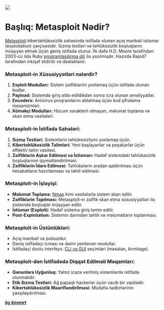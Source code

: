 ![](../img/metasploit.avif)

# Başlıq: Metasploit Nədir?

[Metasploit](https://www.metasploit.com/) kibertəhlükəsizlik sahəsində istifadə olunan açıq mənbəli istismar (exploitation) çərçivəsidir. Sızma testləri və təhlükəsizlik boşluqlarını müəyyən etmək üçün geniş istifadə olunur. İlk dəfə H.D. Moore tərəfindən 2003-cü ildə Ruby [proqramlaşdırma dili](https://github.com/knvmrt/my-developedia-azerbaijan/blob/master/Docs/POST-3.md) ilə yazılmışdır. Hazırda Rapid7 tərəfindən inkişaf etdirilir və dəstəklənir.

### Metasploit-in Xüsusiyyətləri nələrdir?

1. **Exploit Modulları:** Sistem zəifliklərini yoxlamaq üçün istifadə olunan kodlar.
2. **Payload:** Sistemdə giriş əldə edildikdən sonra icra olunan əməliyyatlar.
3. **Encoders:** Antivirus proqramlarını aldatmaq üçün kod şifrələmə mexanizmləri.
4. **Köməkçi Modulları:** Hücum xarakterli olmayan, məlumat toplama və skan etmə vasitələri.

### Metasploit-in İstifadə Sahələri:

1. **Sızma Testləri:** Sistemlərin təhlükəsizliyini yoxlamaq üçün.
2. **Kibertəhlükəsizlik Təlimləri:** Yeni başlayanlar və peşəkarlar üçün effektiv təlim vasitəsi.
3. **Zəifliklərin Aşkar Edilməsi və İstismarı:** Hədəf sistemdəki təhlükəsizlik boşluqlarının qiymətləndirilməsi.
4. **Zəifliklərin İdarə Edilməsi:** Təhlükələrin aradan qaldırılması üçün hesabatların hazırlanması və təhlil edilməsi.

### Metasploit-in İşləyişi:

- **Məlumat Toplama:** [Nmap](https://github.com/knvmrt/my-developedia-azerbaijan/blob/master/Docs/POST-17.md) kimi vasitələrlə sistem skan edilir.
- **Zəifliklərin Tapılması:** Metasploit-in zəiflik skan etmə xüsusiyyətləri ilə sistemdə boşluqlar müəyyən edilir.
- **İstismar (Exploit):** Hədəf sistemə giriş təmin edilir.
- **Post-Exploitation:** Sistemin dərindən təhlili və məlumatların toplanması.

### Metasploit-in Üstünlükləri:

- Açıq mənbəli və pulsuzdur.
- Geniş istifadəçi icması və daimi yenilənən modullar.
- İstifadəçi dostu interfeys: [CLI və GUI](https://github.com/knvmrt/my-developedia-azerbaijan/blob/master/Docs/POST-2.md) seçimləri (məsələn, Armitage).

### Metasploit-dən İstifadədə Diqqət Edilməli Məqamları:

- **Qanunlara Uyğunluq:** Yalnız icazə verilmiş sistemlərdə istifadə olunmalıdır.
- **Etik Sızma Testləri:** Ağ papaqlı hackerlər üçün vacib bir vasitədir.
- **Kibertəhlükəsizlik Maarifləndirilməsi:** Müdafiə tədbirlərinin yaxşılaşdırılması.

[**_by knvmrt_**](https://github.com/knvmrt)